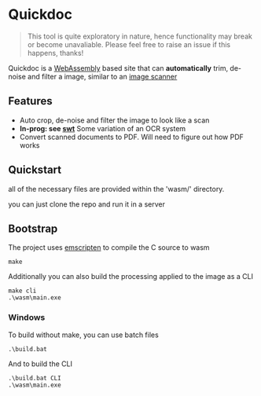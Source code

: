 # Quickdoc

> This tool is quite exploratory in nature, hence functionality may break or become unavaliable. Please feel free to raise an issue if this happens, thanks! 

Quickdoc is a [WebAssembly](https://webassembly.org/) based site that can **automatically** trim, de-noise and filter a image, similar to an [image scanner](https://en.wikipedia.org/wiki/Image_scanner)

## Features

- Auto crop, de-noise and filter the image to look like a scan
- **In-prog: see [swt](https://github.com/aadv1k/swt)** Some variation of an OCR system
- Convert scanned documents to PDF. Will need to figure out how PDF works

## Quickstart

all of the necessary files are provided within the 'wasm/' directory.

you can just clone the repo and run it in a server

## Bootstrap

The project uses [emscripten](https://emscripten.org) to compile the C source to wasm

```console
make
```

Additionally you can also build the processing applied to the image as a CLI

```console
make cli
.\wasm\main.exe
```

### Windows

To build without make, you can use batch files

```console
.\build.bat
```

And to build the CLI

```console
.\build.bat CLI
.\wasm\main.exe
```
